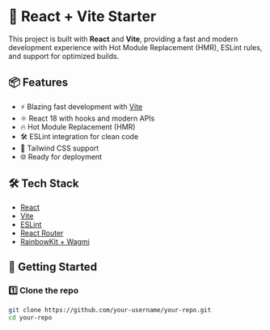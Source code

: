 # 🚀 React + Vite Starter

This project is built with **React** and **Vite**, providing a fast and modern development experience with Hot Module Replacement (HMR), ESLint rules, and support for optimized builds.

## 📦 Features
- ⚡️ Blazing fast development with [Vite](https://vitejs.dev/)
- ⚛️ React 18 with hooks and modern APIs
- 🔥 Hot Module Replacement (HMR)
- 🛠 ESLint integration for clean code
- 🎨 Tailwind CSS support 
- 🌐 Ready for deployment

## 🛠 Tech Stack
- [React](https://react.dev/)
- [Vite](https://vitejs.dev/)
- [ESLint](https://eslint.org/)
- [React Router](https://reactrouter.com/)
- [RainbowKit + Wagmi](https://www.rainbowkit.com/)

## 🚀 Getting Started

### 1️⃣ Clone the repo
```bash
git clone https://github.com/your-username/your-repo.git
cd your-repo
